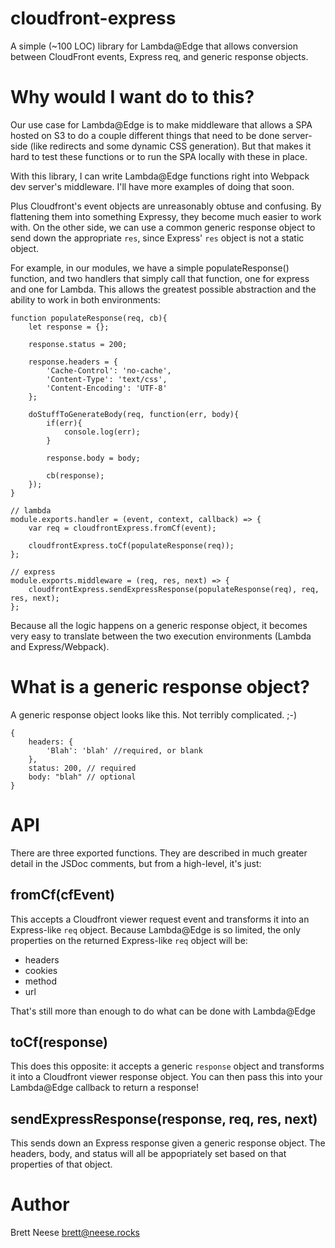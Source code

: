 # cloudfront-express

A simple (~100 LOC) library for Lambda@Edge that allows conversion between CloudFront events, Express req, and generic response objects.

# Why would I want do to this?

Our use case for Lambda@Edge is to make middleware that allows a SPA hosted on S3 to do a couple different things that need to be done server-side (like redirects and some dynamic CSS generation). But that makes it hard to test these functions or to run the SPA locally with these in place. 

With this library, I can write Lambda@Edge functions right into Webpack dev server's middleware. I'll have more examples of doing that soon. 

Plus Cloudfront's event objects are unreasonably obtuse and confusing. By flattening them into something Expressy, they become much easier to work with. On the other side, we can use a common generic response object to send down the appropriate `res`, since Express' `res` object is not a static object. 

For example, in our modules, we have a simple populateResponse() function, and two handlers that simply call that function, one for express and one for Lambda. This allows the greatest possible abstraction and the ability to work in both environments:

```
function populateResponse(req, cb){
	let response = {};

	response.status = 200;

	response.headers = {
		'Cache-Control': 'no-cache',
		'Content-Type': 'text/css',
		'Content-Encoding': 'UTF-8'
	};

	doStuffToGenerateBody(req, function(err, body){
		if(err){
			console.log(err);
		}

		response.body = body;

		cb(response);
	});
}

// lambda
module.exports.handler = (event, context, callback) => {
	var req = cloudfrontExpress.fromCf(event);

	cloudfrontExpress.toCf(populateResponse(req));
};

// express
module.exports.middleware = (req, res, next) => {
	cloudfrontExpress.sendExpressResponse(populateResponse(req), req, res, next);
};

```

Because all the logic happens on a generic response object, it becomes very easy to translate between the two execution environments (Lambda and Express/Webpack).

# What is a generic response object?

A generic response object looks like this. Not terribly complicated. ;-)

```
{
    headers: {
        'Blah': 'blah' //required, or blank
    },
    status: 200, // required
    body: "blah" // optional
}

```

# API 

There are three exported functions. They are described in much greater detail in the JSDoc comments, but from a high-level, it's just:

## fromCf(cfEvent)

This accepts a Cloudfront viewer request event and transforms it into an Express-like `req` object. Because Lambda@Edge is so limited, the only properties on the returned Express-like `req` object will be:

- headers
- cookies
- method
- url

That's still more than enough to do what can be done with Lambda@Edge

## toCf(response)

This does this opposite: it accepts a generic `response` object and transforms it into a Cloudfront viewer response object. You can then pass this into your Lambda@Edge callback to return a response! 

## sendExpressResponse(response, req, res, next)

This sends down an Express response given a generic response object. The headers, body, and status will all be appopriately set based on that properties of that object. 

# Author 
Brett Neese <brett@neese.rocks>